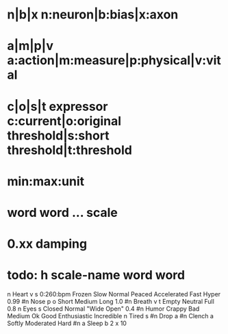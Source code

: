 # n|b|x		n:neuron|b:bias|x:axon
# a|m|p|v	a:action|m:measure|p:physical|v:vital
# c|o|s|t	expressor c:current|o:original threshold|s:short threshold|t:threshold
# min:max:unit
# word word ... scale
# 0.xx damping
# todo: h scale-name word word

n Heart v s 0:260:bpm Frozen Slow Normal Peaced Accelerated Fast Hyper 0.99
#n Nose p o Short Medium Long 1.0
#n Breath v t Empty Neutral Full 0.8
n Eyes s Closed Normal "Wide Open" 0.4
#n Humor Crappy Bad Medium Ok Good Enthusiastic Incredible
n Tired s
#n Drop a
#n Clench a Softly Moderated Hard
#n a Sleep
b 2
x 10
